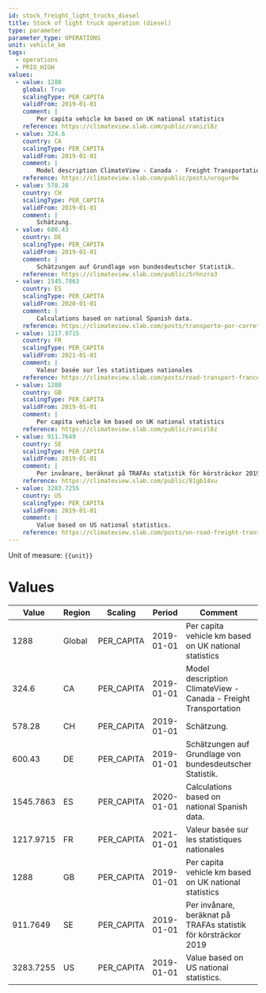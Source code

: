 ```yaml
---
id: stock_freight_light_trucks_diesel
title: Stock of light truck operation (diesel)
type: parameter
parameter_type: OPERATIONS
unit: vehicle_km
tags:
  - operations
  - PRIO_HIGH
values:
  - value: 1288
    global: True
    scalingType: PER_CAPITA
    validFrom: 2019-01-01
    comment: |
        Per capita vehicle km based on UK national statistics
    reference: https://climateview.slab.com/public/ranizl8z
  - value: 324.6
    country: CA
    scalingType: PER_CAPITA
    validFrom: 2019-01-01
    comment: |
        Model description ClimateView - Canada -  Freight Transportation
    reference: https://climateview.slab.com/public/posts/urogur0w
  - value: 578.28
    country: CH
    scalingType: PER_CAPITA
    validFrom: 2019-01-01
    comment: |
        Schätzung.
  - value: 600.43
    country: DE
    scalingType: PER_CAPITA
    validFrom: 2019-01-01
    comment: |
        Schätzungen auf Grundlage von bundesdeutscher Statistik.
    reference: https://climateview.slab.com/public/5rhnzra3
  - value: 1545.7863
    country: ES
    scalingType: PER_CAPITA
    validFrom: 2020-01-01
    comment: |
        Calculations based on national Spanish data.
    reference: https://climateview.slab.com/posts/transporte-por-carretera-road-transport-esqm8w27#hfvae-light-goods-vehicles-lg-vs
  - value: 1217.9715
    country: FR
    scalingType: PER_CAPITA
    validFrom: 2021-01-01
    comment: |
        Valeur basée sur les statistiques nationales
    reference: https://climateview.slab.com/posts/road-transport-france-eoxjg43o#hmetp-tableau-5-vehicules-utilitaires-legers-vu-ls
  - value: 1288
    country: GB
    scalingType: PER_CAPITA
    validFrom: 2019-01-01
    comment: |
        Per capita vehicle km based on UK national statistics
    reference: https://climateview.slab.com/public/ranizl8z
  - value: 911.7649
    country: SE
    scalingType: PER_CAPITA
    validFrom: 2019-01-01
    comment: |
        Per invånare, beräknat på TRAFAs statistik för körsträckor 2019
    reference: https://climateview.slab.com/public/81gb14xu
  - value: 3283.7255
    country: US
    scalingType: PER_CAPITA
    validFrom: 2019-01-01
    comment: |
        Value based on US national statistics.
    reference: https://climateview.slab.com/posts/on-road-freight-transportation-g2og1wff#hvmpu-table-2-light-duty-vehicles-distance-driven
---
```



Unit of measure: `{{unit}}`


# Values


| Value | Region | Scaling | Period | Comment | Reference |
|-------|--------|---------|--------|---------|-----------|
| 1288 | Global | PER_CAPITA | 2019-01-01 | Per capita vehicle km based on UK national statistics | https://climateview.slab.com/public/ranizl8z |
| 324.6 | CA | PER_CAPITA | 2019-01-01 | Model description ClimateView - Canada -  Freight Transportation | https://climateview.slab.com/public/posts/urogur0w |
| 578.28 | CH | PER_CAPITA | 2019-01-01 | Schätzung. |  |
| 600.43 | DE | PER_CAPITA | 2019-01-01 | Schätzungen auf Grundlage von bundesdeutscher Statistik. | https://climateview.slab.com/public/5rhnzra3 |
| 1545.7863 | ES | PER_CAPITA | 2020-01-01 | Calculations based on national Spanish data. | https://climateview.slab.com/posts/transporte-por-carretera-road-transport-esqm8w27#hfvae-light-goods-vehicles-lg-vs |
| 1217.9715 | FR | PER_CAPITA | 2021-01-01 | Valeur basée sur les statistiques nationales | https://climateview.slab.com/posts/road-transport-france-eoxjg43o#hmetp-tableau-5-vehicules-utilitaires-legers-vu-ls |
| 1288 | GB | PER_CAPITA | 2019-01-01 | Per capita vehicle km based on UK national statistics | https://climateview.slab.com/public/ranizl8z |
| 911.7649 | SE | PER_CAPITA | 2019-01-01 | Per invånare, beräknat på TRAFAs statistik för körsträckor 2019 | https://climateview.slab.com/public/81gb14xu |
| 3283.7255 | US | PER_CAPITA | 2019-01-01 | Value based on US national statistics. | https://climateview.slab.com/posts/on-road-freight-transportation-g2og1wff#hvmpu-table-2-light-duty-vehicles-distance-driven |


